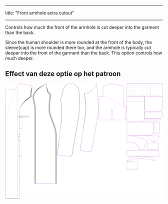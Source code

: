 - - -
title: "Front armhole extra cutout"
- - -

Controls how much the front of the armhole is cut deeper into the garment than the back.

Since the human shoulder is more rounded at the front of the body, the sleeve(cap) is more rounded there too, and the armhole is typically cut deeper into the front of the garment than the back. This option controls how much deeper.

## Effect van deze optie op het patroon

![This image shows the effect of this option by superimposing several variants that have a different value for this option](carlita_frontarmholedeeper_sample.svg "Effect of this option on the pattern")
